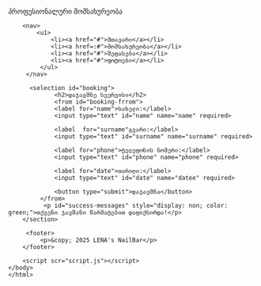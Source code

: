 <!DOCTYPER html>
<html lang='ka'>
<head>
    <mata charset="UTF-8>
    <meta name-"viewport" content="width=device-vidth,  initial-scale=1.0>
    <title>LENA'S Nailbar</title>
<link rel='stylesheet" href='styles.css">
    </head>
    <body>
        <header>
        <h1> LENA's Nailbar</h1>
        <p>პროფესიონალური მომსახურეობა</p>
        </header>

        <nav>
            <u1> 
                <li><a href="#">მთავარი</a></li>
                <li><a href=:#">მომსახურეობა</a></li>
                <li><a href="#">შეფასება</a></li>
                <li><a href="#">ფოტოები</a></li>
             </ul>
         </nav>

          <selection id="booking">
                 <h2>დაჯავშნე სეერვისი</h2>
                 <from id="booking-frrom">
                 <label for="name">სახელი:</label>
                 <input type="text" id="name" name="name" required>

                 <label  for="surname"გვარი:</label>
                 <input type="text" id="surname" name="surname" required>

                 <label for="phone">ტელეფონის ნომერი:</label>
                 <input type="text" id="phone" name="phone" required>

                 <label for="date">თარიღი:</label>
                 <input type="text" id="date" name="datee" required>

                 <button type="submit">დაჯავშნა</button>
             </from>
              <p id="success-messages" style="display: non; color: green;">თქვენი ჯავშანი წარმატებით დაფიქსირდა!</p>
        </section>

         <footer>
             <p>&copy; 2025 LENA's NailBar</p>
        </footer>

        <script scr="script.js"></script>
    </body>
    </html>

    
